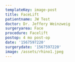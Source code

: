 ```yaml
---
templateKey: image-post
title: FaceLift
patientname: JW Test
doctor: Dr. Jeffery Weinzweig
surgeryarea: Face
procedure: Facelift
postop: 4 mo post-op
date: '1567597220'
surgerydate: '1567597220'
image: /assets/rhino1.jpeg
---
```


